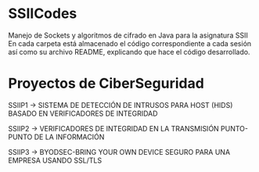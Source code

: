 # SSIICodes
Manejo de Sockets y algoritmos de cifrado en Java para la asignatura SSII
En cada carpeta está almacenado el código correspondiente a cada sesión así como su archivo README, explicando que hace el código desarrollado.

# Proyectos de CiberSeguridad

SSIIP1 -> SISTEMA DE DETECCIÓN DE INTRUSOS PARA HOST (HIDS) BASADO EN VERIFICADORES DE INTEGRIDAD

SSIIP2 -> VERIFICADORES DE INTEGRIDAD EN LA TRANSMISIÓN PUNTO-PUNTO DE LA INFORMACIÓN

SSIIP3 -> BYODSEC-BRING YOUR OWN DEVICE SEGURO PARA UNA EMPRESA USANDO SSL/TLS

#
